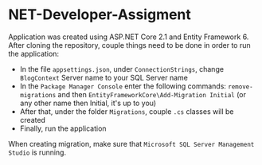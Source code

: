 # NET-Developer-Assigment

Application was created using ASP.NET Core 2.1 and Entity Framework 6.
After cloning the repository, couple things need to be done in order to run the application:
* In the file `appsettings.json`, under `ConnectionStrings`, change `BlogContext` Server name to your SQL Server name
* In the `Package Manager Console` enter the following commands: `remove-migrations` and then `EntityFrameworkCore\Add-Migration Initial` (or any other name then Initial, it's up   to you)
* After that, under the folder `Migrations`, couple `.cs` classes will be created
* Finally, run the application

When creating migration, make sure that `Microsoft SQL Server Management Studio` is running.
